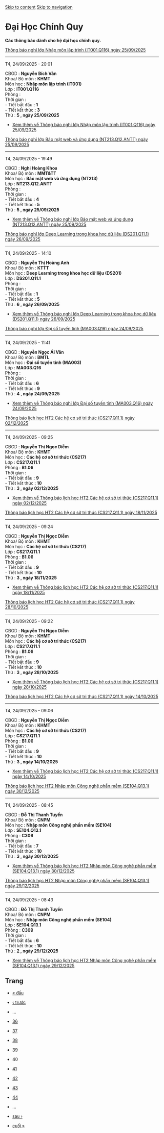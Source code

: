 [Skip to content](https://daa.uit.edu.vn/thongbaochinhquy?page=39#main)
 [Skip to navigation](https://daa.uit.edu.vn/thongbaochinhquy?page=39#main-nav)

Đại Học Chính Quy
=================

**Các thông báo dành cho hệ đại học chính quy.**

[Thông báo nghỉ lớp Nhập môn lập trình (IT001.Q116) ngày 25/09/2025](https://daa.uit.edu.vn/node/36522)

--------------------------------------------------------------------------------------------------------

T4, 24/09/2025 - 20:01

CBGD : **Nguyễn Bích Vân**  
Khoa/ Bộ môn : **KHMT**  
Môn học : **Nhập môn lập trình (IT001)**  
Lớp : **IT001.Q116**  
Phòng :  
Thời gian :  
\- Tiết bắt đầu : **1**  
\- Tiết kết thúc : **3**  
Thứ : **5 , ngày 25/09/2025**

*   [Xem thêm về Thông báo nghỉ lớp Nhập môn lập trình (IT001.Q116) ngày 25/09/2025](https://daa.uit.edu.vn/node/36522 "Thông báo nghỉ lớp Nhập môn lập trình (IT001.Q116) ngày 25/09/2025")
    

[Thông báo nghỉ lớp Bảo mật web và ứng dụng (NT213.Q12.ANTT) ngày 25/09/2025](https://daa.uit.edu.vn/node/36521)

-----------------------------------------------------------------------------------------------------------------

T4, 24/09/2025 - 19:49

CBGD : **Nghi Hoàng Khoa**  
Khoa/ Bộ môn : **MMT&TT**  
Môn học : **Bảo mật web và ứng dụng (NT213)**  
Lớp : **NT213.Q12.ANTT**  
Phòng :  
Thời gian :  
\- Tiết bắt đầu : **4**  
\- Tiết kết thúc : **5**  
Thứ : **5 , ngày 25/09/2025**

*   [Xem thêm về Thông báo nghỉ lớp Bảo mật web và ứng dụng (NT213.Q12.ANTT) ngày 25/09/2025](https://daa.uit.edu.vn/node/36521 "Thông báo nghỉ lớp Bảo mật web và ứng dụng (NT213.Q12.ANTT) ngày 25/09/2025")
    

[Thông báo nghỉ lớp Deep Learning trong khoa học dữ liệu (DS201.Q11.1) ngày 26/09/2025](https://daa.uit.edu.vn/node/36520)

---------------------------------------------------------------------------------------------------------------------------

T4, 24/09/2025 - 14:10

CBGD : **Nguyễn Thị Hoàng Anh**  
Khoa/ Bộ môn : **KTTT**  
Môn học : **Deep Learning trong khoa học dữ liệu (DS201)**  
Lớp : **DS201.Q11.1**  
Phòng :  
Thời gian :  
\- Tiết bắt đầu : **1**  
\- Tiết kết thúc : **5**  
Thứ : **6 , ngày 26/09/2025**

*   [Xem thêm về Thông báo nghỉ lớp Deep Learning trong khoa học dữ liệu (DS201.Q11.1) ngày 26/09/2025](https://daa.uit.edu.vn/node/36520 "Thông báo nghỉ lớp Deep Learning trong khoa học dữ liệu (DS201.Q11.1) ngày 26/09/2025")
    

[Thông báo nghỉ lớp Đại số tuyến tính (MA003.Q16) ngày 24/09/2025](https://daa.uit.edu.vn/node/36519)

------------------------------------------------------------------------------------------------------

T4, 24/09/2025 - 11:41

CBGD : **Nguyễn Ngọc Ái Vân**  
Khoa/ Bộ môn : **BMTL**  
Môn học : **Đại số tuyến tính (MA003)**  
Lớp : **MA003.Q16**  
Phòng :  
Thời gian :  
\- Tiết bắt đầu : **6**  
\- Tiết kết thúc : **9**  
Thứ : **4 , ngày 24/09/2025**

*   [Xem thêm về Thông báo nghỉ lớp Đại số tuyến tính (MA003.Q16) ngày 24/09/2025](https://daa.uit.edu.vn/node/36519 "Thông báo nghỉ lớp Đại số tuyến tính (MA003.Q16) ngày 24/09/2025")
    

[Thông báo lịch học HT2 Các hệ cơ sở tri thức (CS217.Q11.1) ngày 02/12/2025](https://daa.uit.edu.vn/node/36518)

----------------------------------------------------------------------------------------------------------------

T4, 24/09/2025 - 09:25

CBGD : **Nguyễn Thị Ngọc Diễm**  
Khoa/ Bộ môn : **KHMT**  
Môn học : **Các hệ cơ sở tri thức (CS217)**  
Lớp : **CS217.Q11.1**  
Phòng : **B1.06**  
Thời gian :  
\- Tiết bắt đầu : **9**  
\- Tiết kết thúc : **10**  
Thứ : **3 , ngày 02/12/2025**

*   [Xem thêm về Thông báo lịch học HT2 Các hệ cơ sở tri thức (CS217.Q11.1) ngày 02/12/2025](https://daa.uit.edu.vn/node/36518 "Thông báo lịch học HT2 Các hệ cơ sở tri thức (CS217.Q11.1) ngày 02/12/2025")
    

[Thông báo lịch học HT2 Các hệ cơ sở tri thức (CS217.Q11.1) ngày 18/11/2025](https://daa.uit.edu.vn/node/36517)

----------------------------------------------------------------------------------------------------------------

T4, 24/09/2025 - 09:24

CBGD : **Nguyễn Thị Ngọc Diễm**  
Khoa/ Bộ môn : **KHMT**  
Môn học : **Các hệ cơ sở tri thức (CS217)**  
Lớp : **CS217.Q11.1**  
Phòng : **B1.06**  
Thời gian :  
\- Tiết bắt đầu : **9**  
\- Tiết kết thúc : **10**  
Thứ : **3 , ngày 18/11/2025**

*   [Xem thêm về Thông báo lịch học HT2 Các hệ cơ sở tri thức (CS217.Q11.1) ngày 18/11/2025](https://daa.uit.edu.vn/node/36517 "Thông báo lịch học HT2 Các hệ cơ sở tri thức (CS217.Q11.1) ngày 18/11/2025")
    

[Thông báo lịch học HT2 Các hệ cơ sở tri thức (CS217.Q11.1) ngày 28/10/2025](https://daa.uit.edu.vn/node/36516)

----------------------------------------------------------------------------------------------------------------

T4, 24/09/2025 - 09:22

CBGD : **Nguyễn Thị Ngọc Diễm**  
Khoa/ Bộ môn : **KHMT**  
Môn học : **Các hệ cơ sở tri thức (CS217)**  
Lớp : **CS217.Q11.1**  
Phòng : **B1.06**  
Thời gian :  
\- Tiết bắt đầu : **9**  
\- Tiết kết thúc : **10**  
Thứ : **3 , ngày 28/10/2025**

*   [Xem thêm về Thông báo lịch học HT2 Các hệ cơ sở tri thức (CS217.Q11.1) ngày 28/10/2025](https://daa.uit.edu.vn/node/36516 "Thông báo lịch học HT2 Các hệ cơ sở tri thức (CS217.Q11.1) ngày 28/10/2025")
    

[Thông báo lịch học HT2 Các hệ cơ sở tri thức (CS217.Q11.1) ngày 14/10/2025](https://daa.uit.edu.vn/node/36515)

----------------------------------------------------------------------------------------------------------------

T4, 24/09/2025 - 09:06

CBGD : **Nguyễn Thị Ngọc Diễm**  
Khoa/ Bộ môn : **KHMT**  
Môn học : **Các hệ cơ sở tri thức (CS217)**  
Lớp : **CS217.Q11.1**  
Phòng : **B1.06**  
Thời gian :  
\- Tiết bắt đầu : **9**  
\- Tiết kết thúc : **10**  
Thứ : **3 , ngày 14/10/2025**

*   [Xem thêm về Thông báo lịch học HT2 Các hệ cơ sở tri thức (CS217.Q11.1) ngày 14/10/2025](https://daa.uit.edu.vn/node/36515 "Thông báo lịch học HT2 Các hệ cơ sở tri thức (CS217.Q11.1) ngày 14/10/2025")
    

[Thông báo lịch học HT2 Nhập môn Công nghệ phần mềm (SE104.Q13.1) ngày 30/12/2025](https://daa.uit.edu.vn/node/36514)

----------------------------------------------------------------------------------------------------------------------

T4, 24/09/2025 - 08:45

CBGD : **Đỗ Thị Thanh Tuyền**  
Khoa/ Bộ môn : **CNPM**  
Môn học : **Nhập môn Công nghệ phần mềm (SE104)**  
Lớp : **SE104.Q13.1**  
Phòng : **C309**  
Thời gian :  
\- Tiết bắt đầu : **7**  
\- Tiết kết thúc : **10**  
Thứ : **3 , ngày 30/12/2025**

*   [Xem thêm về Thông báo lịch học HT2 Nhập môn Công nghệ phần mềm (SE104.Q13.1) ngày 30/12/2025](https://daa.uit.edu.vn/node/36514 "Thông báo lịch học HT2 Nhập môn Công nghệ phần mềm (SE104.Q13.1) ngày 30/12/2025")
    

[Thông báo lịch học HT2 Nhập môn Công nghệ phần mềm (SE104.Q13.1) ngày 29/12/2025](https://daa.uit.edu.vn/node/36513)

----------------------------------------------------------------------------------------------------------------------

T4, 24/09/2025 - 08:43

CBGD : **Đỗ Thị Thanh Tuyền**  
Khoa/ Bộ môn : **CNPM**  
Môn học : **Nhập môn Công nghệ phần mềm (SE104)**  
Lớp : **SE104.Q13.1**  
Phòng : **C309**  
Thời gian :  
\- Tiết bắt đầu : **6**  
\- Tiết kết thúc : **10**  
Thứ : **2 , ngày 29/12/2025**

*   [Xem thêm về Thông báo lịch học HT2 Nhập môn Công nghệ phần mềm (SE104.Q13.1) ngày 29/12/2025](https://daa.uit.edu.vn/node/36513 "Thông báo lịch học HT2 Nhập môn Công nghệ phần mềm (SE104.Q13.1) ngày 29/12/2025")
    

Trang
-----

*   [« đầu](https://daa.uit.edu.vn/thongbaochinhquy "Đến trang đầu tiên")
    
*   [‹ trước](https://daa.uit.edu.vn/thongbaochinhquy?page=38 "Đến trang kế trước")
    
*   …
*   [36](https://daa.uit.edu.vn/thongbaochinhquy?page=35 "Đến trang 36")
    
*   [37](https://daa.uit.edu.vn/thongbaochinhquy?page=36 "Đến trang 37")
    
*   [38](https://daa.uit.edu.vn/thongbaochinhquy?page=37 "Đến trang 38")
    
*   [39](https://daa.uit.edu.vn/thongbaochinhquy?page=38 "Đến trang 39")
    
*   40
*   [41](https://daa.uit.edu.vn/thongbaochinhquy?page=40 "Đến trang 41")
    
*   [42](https://daa.uit.edu.vn/thongbaochinhquy?page=41 "Đến trang 42")
    
*   [43](https://daa.uit.edu.vn/thongbaochinhquy?page=42 "Đến trang 43")
    
*   [44](https://daa.uit.edu.vn/thongbaochinhquy?page=43 "Đến trang 44")
    
*   …
*   [sau ›](https://daa.uit.edu.vn/thongbaochinhquy?page=40 "Đến trang kế sau")
    
*   [cuối »](https://daa.uit.edu.vn/thongbaochinhquy?page=1923 "Đến trang cuối cùng")